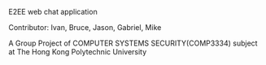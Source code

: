 E2EE web chat application

Contributor: Ivan, Bruce, Jason, Gabriel, Mike

A Group Project of COMPUTER SYSTEMS SECURITY(COMP3334) subject at The Hong Kong Polytechnic University
